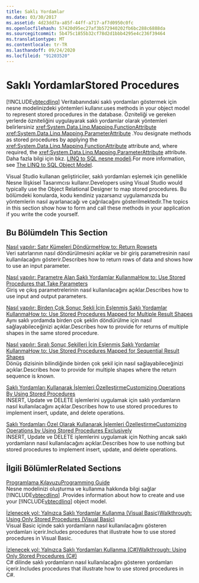```yaml
---
title: Saklı Yordamlar
ms.date: 03/30/2017
ms.assetid: 4d23dd7a-a85f-44ff-a717-af7d0950c0fc
ms.openlocfilehash: 57420d95ec27af3b572940202fb6bc288c6888da
ms.sourcegitcommit: 5b475c1855b32cf78d2d1bbb4295e4c236f39464
ms.translationtype: MT
ms.contentlocale: tr-TR
ms.lasthandoff: 09/24/2020
ms.locfileid: "91203520"
---
```

# <a name="stored-procedures"></a><span data-ttu-id="f8df0-102">Saklı Yordamlar</span><span class="sxs-lookup"><span data-stu-id="f8df0-102">Stored Procedures</span></span>

[!INCLUDE[vbtecdlinq](../../../../../../includes/vbtecdlinq-md.md)] <span data-ttu-id="f8df0-103">Veritabanındaki saklı yordamları göstermek için nesne modelinizdeki yöntemleri kullanır.</span><span class="sxs-lookup"><span data-stu-id="f8df0-103">uses methods in your object model to represent stored procedures in the database.</span></span> <span data-ttu-id="f8df0-104">Özniteliği ve gereken yerlerde özniteliğini uygulayarak saklı yordamlar olarak yöntemleri belirlersiniz <xref:System.Data.Linq.Mapping.FunctionAttribute> <xref:System.Data.Linq.Mapping.ParameterAttribute> .</span><span class="sxs-lookup"><span data-stu-id="f8df0-104">You designate methods as stored procedures by applying the <xref:System.Data.Linq.Mapping.FunctionAttribute> attribute and, where required, the <xref:System.Data.Linq.Mapping.ParameterAttribute> attribute.</span></span> <span data-ttu-id="f8df0-105">Daha fazla bilgi için bkz. [LINQ to SQL nesne modeli](the-linq-to-sql-object-model.md).</span><span class="sxs-lookup"><span data-stu-id="f8df0-105">For more information, see [The LINQ to SQL Object Model](the-linq-to-sql-object-model.md).</span></span>  
  
 <span data-ttu-id="f8df0-106">Visual Studio kullanan geliştiriciler, saklı yordamları eşlemek için genellikle Nesne İlişkisel Tasarımcısı kullanır.</span><span class="sxs-lookup"><span data-stu-id="f8df0-106">Developers using Visual Studio would typically use the Object Relational Designer to map stored procedures.</span></span> <span data-ttu-id="f8df0-107">Bu bölümdeki konularda, kodu kendiniz yazarsanız uygulamanızda bu yöntemlerin nasıl ayarlanacağı ve çağrılacağını gösterilmektedir.</span><span class="sxs-lookup"><span data-stu-id="f8df0-107">The topics in this section show how to form and call these methods in your application if you write the code yourself.</span></span>  
  
## <a name="in-this-section"></a><span data-ttu-id="f8df0-108">Bu Bölümde</span><span class="sxs-lookup"><span data-stu-id="f8df0-108">In This Section</span></span>  

 [<span data-ttu-id="f8df0-109">Nasıl yapılır: Satır Kümeleri Döndürme</span><span class="sxs-lookup"><span data-stu-id="f8df0-109">How to: Return Rowsets</span></span>](how-to-return-rowsets.md)  
 <span data-ttu-id="f8df0-110">Veri satırlarının nasıl döndürülmesini açıklar ve bir giriş parametresinin nasıl kullanılacağını gösterir.</span><span class="sxs-lookup"><span data-stu-id="f8df0-110">Describes how to return rows of data and shows how to use an input parameter.</span></span>  
  
 [<span data-ttu-id="f8df0-111">Nasıl yapılır: Parametre Alan Saklı Yordamlar Kullanma</span><span class="sxs-lookup"><span data-stu-id="f8df0-111">How to: Use Stored Procedures that Take Parameters</span></span>](how-to-use-stored-procedures-that-take-parameters.md)  
 <span data-ttu-id="f8df0-112">Giriş ve çıkış parametrelerinin nasıl kullanılacağını açıklar.</span><span class="sxs-lookup"><span data-stu-id="f8df0-112">Describes how to use input and output parameters.</span></span>  
  
 [<span data-ttu-id="f8df0-113">Nasıl yapılır: Birden Çok Sonuç Şekli İçin Eşlenmiş Saklı Yordamlar Kullanma</span><span class="sxs-lookup"><span data-stu-id="f8df0-113">How to: Use Stored Procedures Mapped for Multiple Result Shapes</span></span>](how-to-use-stored-procedures-mapped-for-multiple-result-shapes.md)  
 <span data-ttu-id="f8df0-114">Aynı saklı yordamda birden çok şeklin döndürülme için nasıl sağlayabileceğinizi açıklar.</span><span class="sxs-lookup"><span data-stu-id="f8df0-114">Describes how to provide for returns of multiple shapes in the same stored procedure.</span></span>  
  
 [<span data-ttu-id="f8df0-115">Nasıl yapılır: Sıralı Sonuç Şekilleri İçin Eşlenmiş Saklı Yordamlar Kullanma</span><span class="sxs-lookup"><span data-stu-id="f8df0-115">How to: Use Stored Procedures Mapped for Sequential Result Shapes</span></span>](how-to-use-stored-procedures-mapped-for-sequential-result-shapes.md)  
 <span data-ttu-id="f8df0-116">Dönüş dizisinin bilindiğinde birden çok şekil için nasıl sağlayabileceğinizi açıklar.</span><span class="sxs-lookup"><span data-stu-id="f8df0-116">Describes how to provide for multiple shapes where the return sequence is known.</span></span>  
  
 [<span data-ttu-id="f8df0-117">Saklı Yordamları Kullanarak İşlemleri Özelleştirme</span><span class="sxs-lookup"><span data-stu-id="f8df0-117">Customizing Operations By Using Stored Procedures</span></span>](customizing-operations-by-using-stored-procedures.md)  
 <span data-ttu-id="f8df0-118">INSERT, Update ve DELETE işlemlerini uygulamak için saklı yordamların nasıl kullanılacağını açıklar.</span><span class="sxs-lookup"><span data-stu-id="f8df0-118">Describes how to use stored procedures to implement insert, update, and delete operations.</span></span>  
  
 [<span data-ttu-id="f8df0-119">Saklı Yordamları Özel Olarak Kullanarak İşlemleri Özelleştirme</span><span class="sxs-lookup"><span data-stu-id="f8df0-119">Customizing Operations by Using Stored Procedures Exclusively</span></span>](customizing-operations-by-using-stored-procedures-exclusively.md)  
 <span data-ttu-id="f8df0-120">INSERT, Update ve DELETE işlemlerini uygulamak için Nothing ancak saklı yordamların nasıl kullanılacağını açıklar.</span><span class="sxs-lookup"><span data-stu-id="f8df0-120">Describes how to use nothing but stored procedures to implement insert, update, and delete operations.</span></span>  
  
## <a name="related-sections"></a><span data-ttu-id="f8df0-121">İlgili Bölümler</span><span class="sxs-lookup"><span data-stu-id="f8df0-121">Related Sections</span></span>  

 [<span data-ttu-id="f8df0-122">Programlama Kılavuzu</span><span class="sxs-lookup"><span data-stu-id="f8df0-122">Programming Guide</span></span>](programming-guide.md)  
 <span data-ttu-id="f8df0-123">Nesne modelinizi oluşturma ve kullanma hakkında bilgi sağlar [!INCLUDE[vbtecdlinq](../../../../../../includes/vbtecdlinq-md.md)] .</span><span class="sxs-lookup"><span data-stu-id="f8df0-123">Provides information about how to create and use your [!INCLUDE[vbtecdlinq](../../../../../../includes/vbtecdlinq-md.md)] object model.</span></span>  
  
 [<span data-ttu-id="f8df0-124">İzlenecek yol: Yalnızca Saklı Yordamlar Kullanma (Visual Basic)</span><span class="sxs-lookup"><span data-stu-id="f8df0-124">Walkthrough: Using Only Stored Procedures (Visual Basic)</span></span>](walkthrough-using-only-stored-procedures-visual-basic.md)  
 <span data-ttu-id="f8df0-125">Visual Basic içinde saklı yordamların nasıl kullanılacağını gösteren yordamları içerir.</span><span class="sxs-lookup"><span data-stu-id="f8df0-125">Includes procedures that illustrate how to use stored procedures in Visual Basic.</span></span>  
  
 [<span data-ttu-id="f8df0-126">İzlenecek yol: Yalnızca Saklı Yordamları Kullanma (C#)</span><span class="sxs-lookup"><span data-stu-id="f8df0-126">Walkthrough: Using Only Stored Procedures (C#)</span></span>](walkthrough-using-only-stored-procedures-csharp.md)  
 <span data-ttu-id="f8df0-127">C# dilinde saklı yordamların nasıl kullanılacağını gösteren yordamları içerir.</span><span class="sxs-lookup"><span data-stu-id="f8df0-127">Includes procedures that illustrate how to use stored procedures in C#.</span></span>
